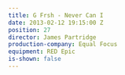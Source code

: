 ```yaml
---
title: G Frsh - Never Can I
date: 2013-02-12 19:15:00 Z
position: 27
director: James Partridge
production-company: Equal Focus
equipment: RED Epic
is-shown: false
---
```


